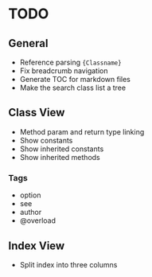# TODO

## General

- Reference parsing `{Classname}`
- Fix breadcrumb navigation
- Generate TOC for markdown files
- Make the search class list a tree

## Class View

- Method param and return type linking
- Show constants
- Show inherited constants
- Show inherited methods

### Tags

- option
- see
- author
- @overload

## Index View

- Split index into three columns
